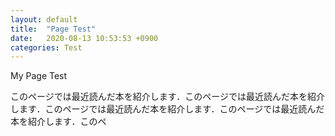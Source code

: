 ```yaml
---
layout: default
title:  "Page Test"
date:   2020-08-13 10:53:53 +0900
categories: Test
---
```

My Page Test

このページでは最近読んだ本を紹介します．このページでは最近読んだ本を紹介します．このページでは最近読んだ本を紹介します．このページでは最近読んだ本を紹介します．このペ